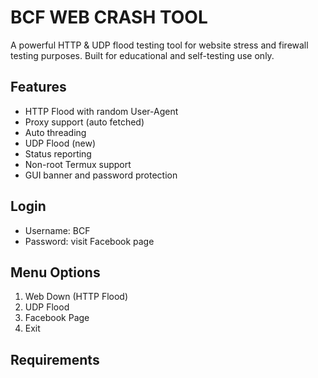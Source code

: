 # BCF WEB CRASH TOOL

A powerful HTTP & UDP flood testing tool for website stress and firewall testing purposes. Built for educational and self-testing use only.

## Features
- HTTP Flood with random User-Agent
- Proxy support (auto fetched)
- Auto threading
- UDP Flood (new)
- Status reporting
- Non-root Termux support
- GUI banner and password protection

## Login
- Username: BCF
- Password: visit Facebook page

## Menu Options
1. Web Down (HTTP Flood)
2. UDP Flood
3. Facebook Page
4. Exit

## Requirements
